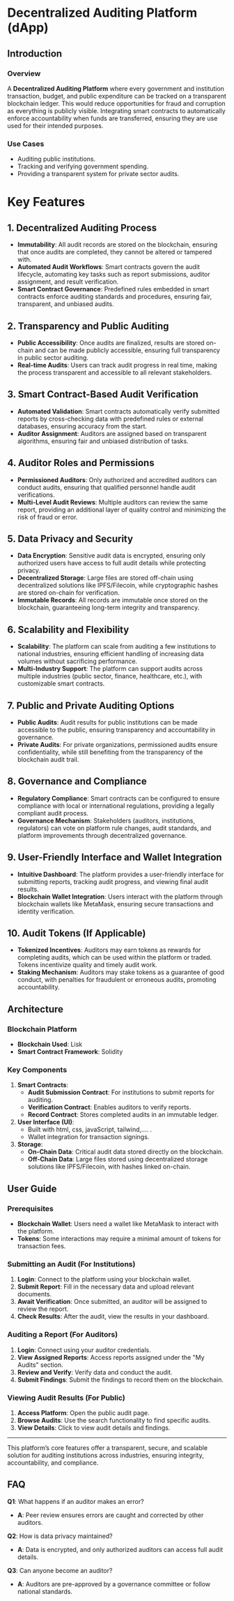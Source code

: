 # Decentralized Auditing Platform (dApp)

## Introduction

### Overview
A **Decentralized Auditing Platform** where every government and institution transaction, budget, and public expenditure can be tracked on a transparent blockchain ledger. This would reduce opportunities for fraud and corruption as everything is publicly visible. Integrating smart contracts to automatically enforce accountability when funds are transferred, ensuring they are use used for their intended purposes. 

### Use Cases
- Auditing public institutions.
- Tracking and verifying government spending.
- Providing a transparent system for private sector audits.

# Key Features

## 1. Decentralized Auditing Process
- **Immutability**: All audit records are stored on the blockchain, ensuring that once audits are completed, they cannot be altered or tampered with.
- **Automated Audit Workflows**: Smart contracts govern the audit lifecycle, automating key tasks such as report submissions, auditor assignment, and result verification.
- **Smart Contract Governance**: Predefined rules embedded in smart contracts enforce auditing standards and procedures, ensuring fair, transparent, and unbiased audits.

## 2. Transparency and Public Auditing
- **Public Accessibility**: Once audits are finalized, results are stored on-chain and can be made publicly accessible, ensuring full transparency in public sector auditing.
- **Real-time Audits**: Users can track audit progress in real time, making the process transparent and accessible to all relevant stakeholders.

## 3. Smart Contract-Based Audit Verification
- **Automated Validation**: Smart contracts automatically verify submitted reports by cross-checking data with predefined rules or external databases, ensuring accuracy from the start.
- **Auditor Assignment**: Auditors are assigned based on transparent algorithms, ensuring fair and unbiased distribution of tasks.

## 4. Auditor Roles and Permissions
- **Permissioned Auditors**: Only authorized and accredited auditors can conduct audits, ensuring that qualified personnel handle audit verifications.
- **Multi-Level Audit Reviews**: Multiple auditors can review the same report, providing an additional layer of quality control and minimizing the risk of fraud or error.

## 5. Data Privacy and Security
- **Data Encryption**: Sensitive audit data is encrypted, ensuring only authorized users have access to full audit details while protecting privacy.
- **Decentralized Storage**: Large files are stored off-chain using decentralized solutions like IPFS/Filecoin, while cryptographic hashes are stored on-chain for verification.
- **Immutable Records**: All records are immutable once stored on the blockchain, guaranteeing long-term integrity and transparency.

## 6. Scalability and Flexibility
- **Scalability**: The platform can scale from auditing a few institutions to national industries, ensuring efficient handling of increasing data volumes without sacrificing performance.
- **Multi-Industry Support**: The platform can support audits across multiple industries (public sector, finance, healthcare, etc.), with customizable smart contracts.

## 7. Public and Private Auditing Options
- **Public Audits**: Audit results for public institutions can be made accessible to the public, ensuring transparency and accountability in governance.
- **Private Audits**: For private organizations, permissioned audits ensure confidentiality, while still benefiting from the transparency of the blockchain audit trail.

## 8. Governance and Compliance
- **Regulatory Compliance**: Smart contracts can be configured to ensure compliance with local or international regulations, providing a legally compliant audit process.
- **Governance Mechanism**: Stakeholders (auditors, institutions, regulators) can vote on platform rule changes, audit standards, and platform improvements through decentralized governance.

## 9. User-Friendly Interface and Wallet Integration
- **Intuitive Dashboard**: The platform provides a user-friendly interface for submitting reports, tracking audit progress, and viewing final audit results.
- **Blockchain Wallet Integration**: Users interact with the platform through blockchain wallets like MetaMask, ensuring secure transactions and identity verification.

## 10. Audit Tokens (If Applicable)
- **Tokenized Incentives**: Auditors may earn tokens as rewards for completing audits, which can be used within the platform or traded. Tokens incentivize quality and timely audit work.
- **Staking Mechanism**: Auditors may stake tokens as a guarantee of good conduct, with penalties for fraudulent or erroneous audits, promoting accountability.

## Architecture

### Blockchain Platform
- **Blockchain Used**: Lisk
- **Smart Contract Framework**: Solidity

### Key Components
1. **Smart Contracts**:
    - **Audit Submission Contract**: For institutions to submit reports for auditing.
    - **Verification Contract**: Enables auditors to verify reports.
    - **Record Contract**: Stores completed audits in an immutable ledger.     
2. **User Interface (UI)**: 
    - Built with html, css, javaScript, tailwind,.... .
    - Wallet integration for transaction signings.
3. **Storage**:
   - **On-Chain Data**: Critical audit data stored directly on the blockchain.
   - **Off-Chain Data**: Large files stored using decentralized storage solutions like IPFS/Filecoin, with hashes linked on-chain.


## User Guide

### Prerequisites
- **Blockchain Wallet**: Users need a wallet like MetaMask to interact with the platform.
- **Tokens**: Some interactions may require a minimal amount of tokens for transaction fees.

### Submitting an Audit (For Institutions)
1. **Login**: Connect to the platform using your blockchain wallet.
2. **Submit Report**: Fill in the necessary data and upload relevant documents.
3. **Await Verification**: Once submitted, an auditor will be assigned to review the report.
4. **Check Results**: After the audit, view the results in your dashboard.

### Auditing a Report (For Auditors)
1. **Login**: Connect using your auditor credentials.
2. **View Assigned Reports**: Access reports assigned under the "My Audits" section.
3. **Review and Verify**: Verify data and conduct the audit.
4. **Submit Findings**: Submit the findings to record them on the blockchain.

### Viewing Audit Results (For Public)
1. **Access Platform**: Open the public audit page.
2. **Browse Audits**: Use the search functionality to find specific audits.
3. **View Details**: Click to view audit details and findings.



---

This platform’s core features offer a transparent, secure, and scalable solution for auditing institutions across industries, ensuring integrity, accountability, and compliance.

## FAQ

**Q1**: What happens if an auditor makes an error?
- **A**: Peer review ensures errors are caught and corrected by other auditors.

**Q2**: How is data privacy maintained?
- **A**: Data is encrypted, and only authorized auditors can access full audit details.

**Q3**: Can anyone become an auditor?
- **A**: Auditors are pre-approved by a governance committee or follow national standards.

